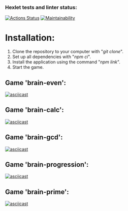 ### Hexlet tests and linter status:
[![Actions Status](https://github.com/MarinaRodina/frontend-project-44/workflows/hexlet-check/badge.svg)](https://github.com/MarinaRodina/frontend-project-44/actions) [![Maintainability](https://api.codeclimate.com/v1/badges/93d5b06d72b717209b13/maintainability)](https://codeclimate.com/github/MarinaRodina/frontend-project-44/maintainability)


# **Installation:**
1. Clone the repository to your computer with "*git clone*".
2. Set up all dependencies with "*npm ci*".
3. Install the application using the command "*npm link*".
4. Start the game.


## **Game 'brain-even':**

[![asciicast](https://asciinema.org/a/9T2tTkvsjWk55byed8gbKedWs.svg)](https://asciinema.org/a/9T2tTkvsjWk55byed8gbKedWs)


## **Game 'brain-calc':**

[![asciicast](https://asciinema.org/a/UiKLWAEGcXBYARwJ33w0RBfO4.svg)](https://asciinema.org/a/UiKLWAEGcXBYARwJ33w0RBfO4)


## **Game 'brain-gcd':**

[![asciicast](https://asciinema.org/a/8G69E6Oe1ZdPWg1GbiRMzycgt.svg)](https://asciinema.org/a/8G69E6Oe1ZdPWg1GbiRMzycgt)


## **Game 'brain-progression':**

[![asciicast](https://asciinema.org/a/S8v3yt5S8rGn0GQ0kCN4ltMn6.svg)](https://asciinema.org/a/S8v3yt5S8rGn0GQ0kCN4ltMn6)


## **Game 'brain-prime':**

[![asciicast](https://asciinema.org/a/jBNMPPeI3HDGjtifNTUtwvn7t.svg)](https://asciinema.org/a/jBNMPPeI3HDGjtifNTUtwvn7t)
